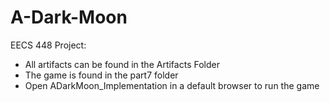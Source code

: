 # A-Dark-Moon
EECS 448 Project:
- All artifacts can be found in the Artifacts Folder
- The game is found in the part7 folder
- Open ADarkMoon_Implementation in a default browser to run the game
